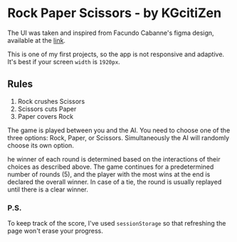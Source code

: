 # Rock Paper Scissors - by KGcitiZen

The UI was taken and inspired from Facundo Cabanne's figma design, available at the [link](https://www.figma.com/community/file/1261148683621068639).

This is one of my first projects, so the app is not responsive and adaptive. It's best if your screen `width` is `1920px`.

## Rules

1. Rock crushes Scissors
2. Scissors cuts Paper
3. Paper covers Rock

The game is played between you and the AI. You need to choose one of the three options: Rock, Paper, or Scissors. Simultaneously the AI will randomly choose its own option.

he winner of each round is determined based on the interactions of their choices as described above. The game continues for a predetermined number of rounds (5), and the player with the most wins at the end is declared the overall winner. In case of a tie, the round is usually replayed until there is a clear winner.

### P.S.

To keep track of the score, I've used `sessionStorage` so that refreshing the page won't erase your progress.
